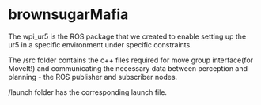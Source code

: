 # brownsugarMafia

The wpi_ur5 is the ROS package that we created to enable setting up the ur5 in a specific environment under specific constraints.

The /src folder contains the c++ files required for move group interface(for MoveIt!) and communicating the necessary data between perception and planning - the ROS publisher and subscriber nodes.

/launch folder has the corresponding launch file.

